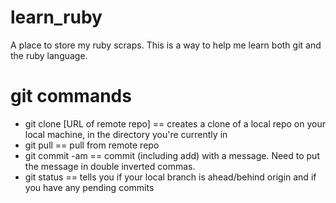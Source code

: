 # learn_ruby
A place to store my ruby scraps. This is a way to help me learn both git and the ruby language.

# git commands

* git clone [URL of remote repo] == creates a clone of a local repo on your local machine, in the directory you're currently in 
* git pull == pull from remote repo
* git commit -am == commit (including add) with a message. Need to put the message in double inverted commas. 
* git status == tells you if your local branch is ahead/behind origin and if you have any pending commits
